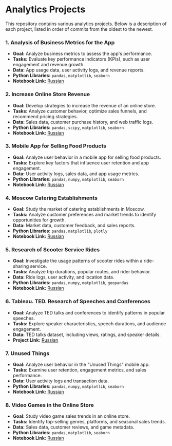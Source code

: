 # Analytics Projects

This repository contains various analytics projects. Below is a description of each project, listed in order of commits from the oldest to the newest.

### 1. **Analysis of Business Metrics for the App**
   - **Goal:** Analyze business metrics to assess the app's performance.
   - **Tasks:** Evaluate key performance indicators (KPIs), such as user engagement and revenue growth.
   - **Data:** App usage data, user activity logs, and revenue reports.
   - **Python Libraries:** `pandas`, `matplotlib`, `seaborn`
   - **Notebook Link:** [Russian](https://github.com/akopyan757/Analytics-Projects/blob/main/Analysis%20of%20Business%20Metrics%20for%20the%20App/Analysis%20of%20Business%20Metrics%20for%20the%20App.ipynb)
  
### 2. **Increase Online Store Revenue**
   - **Goal:** Develop strategies to increase the revenue of an online store.
   - **Tasks:** Analyze customer behavior, optimize sales funnels, and recommend pricing strategies.
   - **Data:** Sales data, customer purchase history, and web traffic logs.
   - **Python Libraries:** `pandas`, `scipy`, `matplotlib`, `seaborn`
   - **Notebook Link:** [Russian](https://github.com/akopyan757/Analytics-Projects/blob/main/Increase%20Online%20Store%20Revenue/Hypothesis%20Analysis%20and%20A%3AB%20Testing%20to%20Increase%20Online%20Store%20Revenue.ipynb)
  
### 3. **Mobile App for Selling Food Products**
   - **Goal:** Analyze user behavior in a mobile app for selling food products.
   - **Tasks:** Explore key factors that influence user retention and app engagement.
   - **Data:** User activity logs, sales data, and app usage metrics.
   - **Python Libraries:** `pandas`, `numpy`, `matplotlib`, `seaborn`
   - **Notebook Link:** [Russian](https://github.com/akopyan757/Analytics-Projects/blob/main/Mobile%20app%20for%20selling%20food%20products/Project.%20Research%20of%20a%20mobile%20app%20for%20selling%20food%20products.ipynb)
  
### 4. **Moscow Catering Establishments**
   - **Goal:** Study the market of catering establishments in Moscow.
   - **Tasks:** Analyze customer preferences and market trends to identify opportunities for growth.
   - **Data:** Market data, customer feedback, and sales reports.
   - **Python Libraries:** `pandas`, `matplotlib`, `plotly`
   - **Notebook Link:** [Russian](https://github.com/akopyan757/Analytics-Projects/blob/main/Moscow%20Catering%20Establishments/Project.%20Market%20Analysis%20of%20Moscow%20Catering%20Establishments.ipynb)

### 5. **Research of Scooter Service Rides**
   - **Goal:** Investigate the usage patterns of scooter rides within a ride-sharing service.
   - **Tasks:** Analyze trip durations, popular routes, and rider behavior.
   - **Data:** Ride logs, user activity, and location data.
   - **Python Libraries:** `pandas`, `numpy`, `matplotlib`, `geopandas`
   - **Notebook Link:** [Russian](https://github.com/akopyan757/Analytics-Projects/blob/main/Research%20of%20Scooter%20Service%20Rides/Research%20of%20Scooter%20Service%20Rides.ipynb)
 
### 6. **Tableau. TED. Research of Speeches and Conferences**
   - **Goal:** Analyze TED talks and conferences to identify patterns in popular speeches.
   - **Tasks:** Explore speaker characteristics, speech durations, and audience engagement.
   - **Data:** TED talks dataset, including views, ratings, and speaker details.
   - **Project Link:** [Russian](https://public.tableau.com/views/TED_17280788655360/sheet17?:language=en-US&:sid=&:redirect=auth&:display_count=n&:origin=viz_share_link)

### 7. **Unused Things**
   - **Goal:** Analyze user behavior in the "Unused Things" mobile app.
   - **Tasks:** Examine user retention, engagement metrics, and sales performance.
   - **Data:** User activity logs and transaction data.
   - **Python Libraries:** `pandas`, `numpy`, `matplotlib`, `seaborn`
   - **Notebook Link:** [Russian](https://github.com/akopyan757/Analytics-Projects/blob/main/Unused%20things/Project%20%22Unused%20Things%22.%20Mobile%20App%20Research%20(Russian).ipynb)

### 8. **Video Games in the Online Store**
   - **Goal:** Study video game sales trends in an online store.
   - **Tasks:** Identify top-selling genres, platforms, and seasonal sales trends.
   - **Data:** Sales data, customer reviews, and game metadata.
   - **Python Libraries:** `pandas`, `matplotlib`, `seaborn`
   - **Notebook Link:** [Russian](https://github.com/akopyan757/Analytics-Projects/tree/main/Video%20Games%20in%20the%20Online%20Store)
